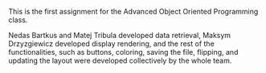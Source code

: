 This is the first assignment for the Advanced Object Oriented Programming class.

Nedas Bartkus and Matej Tribula developed data retrieval, Maksym Drzyzgiewicz developed display rendering,
and the rest of the functionalities, such as buttons, coloring, saving the file, flipping, and updating
the layout were developed collectively by the whole team.

